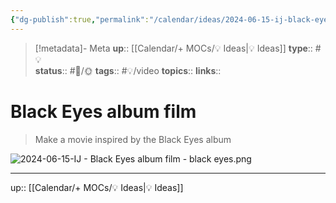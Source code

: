 ```yaml
---
{"dg-publish":true,"permalink":"/calendar/ideas/2024-06-15-ij-black-eyes-album-film/","title":"Black Eyes album film"}
---
```


> [!metadata]- Meta
> **up**:: [[Calendar/+ MOCs/💡 Ideas\|💡 Ideas]]
> **type**:: #💡  
> **status**:: #📝/🌞
> **tags**:: #💡/video
> **topics**:: 
> **links**::

# Black Eyes album film

> Make a movie inspired by the Black Eyes album

![2024-06-15-IJ - Black Eyes album film - black eyes.png](/img/user/Extras/Attachments/2024-06-15-IJ%20-%20Black%20Eyes%20album%20film%20-%20black%20eyes.png)


---
up:: [[Calendar/+ MOCs/💡 Ideas\|💡 Ideas]]

